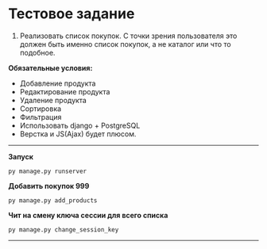 # Тестовое задание

1) Реализовать список покупок. С точки зрения пользователя это должен быть именно список покупок, а не каталог или что то подобное.

**Обязательные условия:**
- Добавление продукта
- Редактирование продукта
- Удаление продукта
- Сортировка
- Фильтрация
- Использовать django + PostgreSQL
- Верстка и JS(Ajax) будет плюсом.

---
**Запуск**

```commandline
py manage.py runserver
```
**Добавить покупок 999**

```commandline
py manage.py add_products
```
**Чит на смену ключа сессии для всего списка**
```commandline
py manage.py change_session_key
```

---

